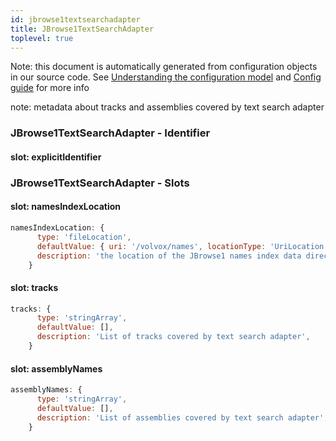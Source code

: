 ```yaml
---
id: jbrowse1textsearchadapter
title: JBrowse1TextSearchAdapter
toplevel: true
---
```


Note: this document is automatically generated from configuration objects in
our source code. See [Understanding the configuration
model](/docs/devguide_config/) and [Config guide](/docs/config_guide) for more
info

note: metadata about tracks and assemblies covered by text search adapter

### JBrowse1TextSearchAdapter - Identifier

#### slot: explicitIdentifier

### JBrowse1TextSearchAdapter - Slots

#### slot: namesIndexLocation

```js
namesIndexLocation: {
      type: 'fileLocation',
      defaultValue: { uri: '/volvox/names', locationType: 'UriLocation' },
      description: 'the location of the JBrowse1 names index data directory',
    }
```

#### slot: tracks

```js
tracks: {
      type: 'stringArray',
      defaultValue: [],
      description: 'List of tracks covered by text search adapter',
    }
```

#### slot: assemblyNames

```js
assemblyNames: {
      type: 'stringArray',
      defaultValue: [],
      description: 'List of assemblies covered by text search adapter',
    }
```
